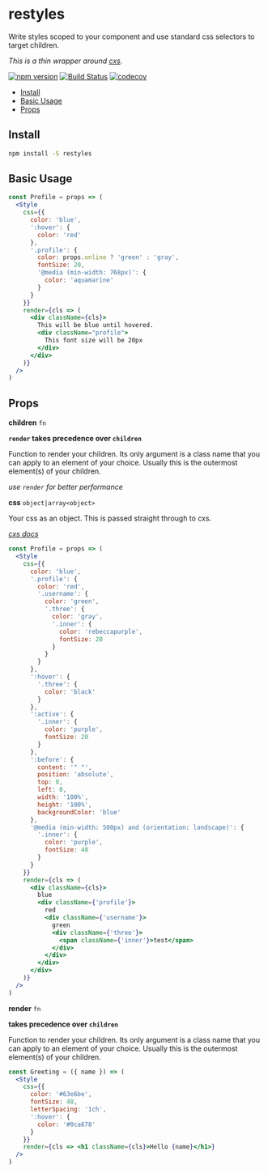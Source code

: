 # restyles

Write styles scoped to your component and use standard css selectors to target children.

*This is a thin wrapper around [cxs](https://github.com/jxnblk/cxs).*

[![npm version](https://badge.fury.io/js/restyles.svg)](https://badge.fury.io/js/restyles)
[![Build Status](https://travis-ci.org/tkh44/restyles.svg?branch=master)](https://travis-ci.org/tkh44/restyles)
[![codecov](https://codecov.io/gh/tkh44/restyles/branch/master/graph/badge.svg)](https://codecov.io/gh/tkh44/restyles)

-   [Install](#install)
-   [Basic Usage](#basic-usage)
-   [Props](#props)

## Install

```bash
npm install -S restyles
```

## Basic Usage
```jsx
const Profile = props => (
  <Style
    css={{
      color: 'blue',
      ':hover': {
        color: 'red'
      },
      '.profile': {
        color: props.online ? 'green' : 'gray',
        fontSize: 20,
        '@media (min-width: 768px)': {
          color: 'aquamarine'
        }
      }
    }}
    render={cls => (
      <div className={cls}>
        This will be blue until hovered.
        <div className="profile">
          This font size will be 20px
        </div>
      </div>
    )}
  />
)
```

## Props

**children** `fn`

**`render` takes precedence over `children`**

Function to render your children. Its only argument is a class name that you can apply to an element of your choice. 
Usually this is the outermost element(s) of your children.

*use `render` for better performance* 



**css** `object|array<object>`

Your css as an object. This is passed straight through to cxs.

*[cxs docs](https://github.com/jxnblk/cxs/blob/master/README.md)*

```jsx
const Profile = props => (
  <Style
    css={{
      color: 'blue',
      '.profile': {
        color: 'red',
        '.username': {
          color: 'green',
          '.three': {
            color: 'gray',
            '.inner': {
              color: 'rebeccapurple',
              fontSize: 20
            }
          }
        }
      },
      ':hover': {
        '.three': {
          color: 'black'
        }
      },
      ':active': {
        '.inner': {
          color: 'purple',
          fontSize: 20
        }
      },
      ':before': {
        content: '" "',
        position: 'absolute',
        top: 0,
        left: 0,
        width: '100%',
        height: '100%',
        backgroundColor: 'blue'
      },
      '@media (min-width: 500px) and (orientation: landscape)': {
        '.inner': {
          color: 'purple',
          fontSize: 48
        }
      }
    }}
    render={cls => (
      <div className={cls}>
        blue
        <div className={'profile'}>
          red
          <div className={'username'}>
            green
            <div className={'three'}>
              <span className={'inner'}>test</span>
            </div>
          </div>
        </div>
      </div>
    )}
  />
)
```


**render** `fn`

**takes precedence over `children`**

Function to render your children. Its only argument is a class name that you can apply to an element of your choice. 
Usually this is the outermost element(s) of your children.

```jsx
const Greeting = ({ name }) => (
  <Style
    css={{
      color: '#63e6be',
      fontSize: 48,
      letterSpacing: '1ch',
      ':hover': {
        color: '#0ca678'
      }
    }}
    render={cls => <h1 className={cls}>Hello {name}</h1>}
  />
)

```
